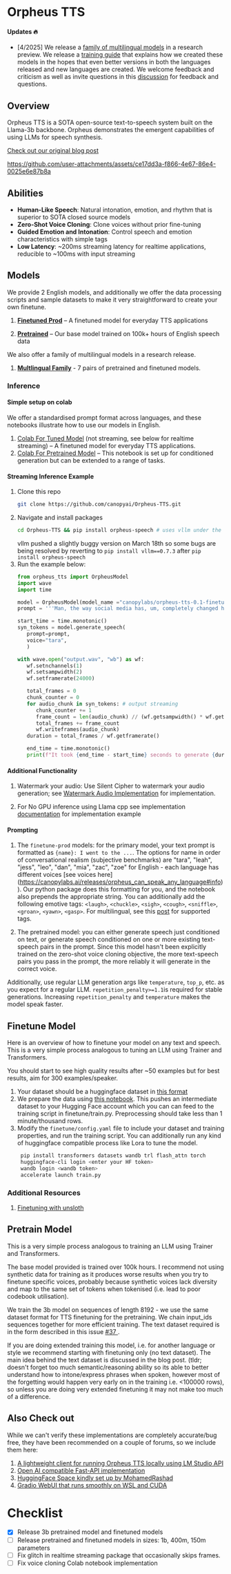 # Orpheus TTS

#### Updates 🔥
- [4/2025] We release a [family of multilingual models](https://huggingface.co/collections/canopylabs/orpheus-multilingual-research-release-67f5894cd16794db163786ba) in a research preview. We release a [training guide](https://canopylabs.ai/releases/orpheus_can_speak_any_language#training) that explains how we created these models in the hopes that even better versions in both the languages released and new languages are created. We welcome feedback and criticism as well as invite questions in this [discussion](https://github.com/canopyai/Orpheus-TTS/discussions/123) for feedback and questions.

## Overview
Orpheus TTS is a SOTA open-source text-to-speech system built on the Llama-3b backbone. Orpheus demonstrates the emergent capabilities of using LLMs for speech synthesis.

[Check out our original blog post](https://canopylabs.ai/model-releases)


https://github.com/user-attachments/assets/ce17dd3a-f866-4e67-86e4-0025e6e87b8a

## Abilities

- **Human-Like Speech**: Natural intonation, emotion, and rhythm that is superior to SOTA closed source models
- **Zero-Shot Voice Cloning**: Clone voices without prior fine-tuning
- **Guided Emotion and Intonation**: Control speech and emotion characteristics with simple tags
- **Low Latency**: ~200ms streaming latency for realtime applications, reducible to ~100ms with input streaming

## Models

We provide 2 English models, and additionally we offer the data processing scripts and sample datasets to make it very straightforward to create your own finetune.

1. [**Finetuned Prod**](https://huggingface.co/canopylabs/orpheus-tts-0.1-finetune-prod) – A finetuned model for everyday TTS applications

2. [**Pretrained**](https://huggingface.co/canopylabs/orpheus-tts-0.1-pretrained) – Our base model trained on 100k+ hours of English speech data

We also offer a family of multilingual models in a research release.

1. [**Multlingual Family**](https://huggingface.co/collections/canopylabs/orpheus-multilingual-research-release-67f5894cd16794db163786ba) - 7 pairs of pretrained and finetuned models.

### Inference

#### Simple setup on colab

We offer a standardised prompt format across languages, and these notebooks illustrate how to use our models in English.

1. [Colab For Tuned Model](https://colab.research.google.com/drive/1KhXT56UePPUHhqitJNUxq63k-pQomz3N?usp=sharing) (not streaming, see below for realtime streaming) – A finetuned model for everyday TTS applications.
2. [Colab For Pretrained Model](https://colab.research.google.com/drive/10v9MIEbZOr_3V8ZcPAIh8MN7q2LjcstS?usp=sharing) – This notebook is set up for conditioned generation but can be extended to a range of tasks.

#### Streaming Inference Example

1. Clone this repo
   ```bash
   git clone https://github.com/canopyai/Orpheus-TTS.git
   ```
2. Navigate and install packages
   ```bash
   cd Orpheus-TTS && pip install orpheus-speech # uses vllm under the hood for fast inference
   ```
   vllm pushed a slightly buggy version on March 18th so some bugs are being resolved by reverting to `pip install vllm==0.7.3` after `pip install orpheus-speech`
4. Run the example below:
   ```python
   from orpheus_tts import OrpheusModel
   import wave
   import time
   
   model = OrpheusModel(model_name ="canopylabs/orpheus-tts-0.1-finetune-prod", max_model_len=2048)
   prompt = '''Man, the way social media has, um, completely changed how we interact is just wild, right? Like, we're all connected 24/7 but somehow people feel more alone than ever. And don't even get me started on how it's messing with kids' self-esteem and mental health and whatnot.'''

   start_time = time.monotonic()
   syn_tokens = model.generate_speech(
      prompt=prompt,
      voice="tara",
      )

   with wave.open("output.wav", "wb") as wf:
      wf.setnchannels(1)
      wf.setsampwidth(2)
      wf.setframerate(24000)

      total_frames = 0
      chunk_counter = 0
      for audio_chunk in syn_tokens: # output streaming
         chunk_counter += 1
         frame_count = len(audio_chunk) // (wf.getsampwidth() * wf.getnchannels())
         total_frames += frame_count
         wf.writeframes(audio_chunk)
      duration = total_frames / wf.getframerate()

      end_time = time.monotonic()
      print(f"It took {end_time - start_time} seconds to generate {duration:.2f} seconds of audio")
   ```
#### Additional Functionality

1. Watermark your audio: Use Silent Cipher to watermark your audio generation; see [Watermark Audio Implementation](additional_inference_options/watermark_audio) for implementation.

2. For No GPU inference using Llama cpp see implementation [documentation](additional_inference_options/no_gpu/README.md) for implementation example


#### Prompting

1. The `finetune-prod` models: for the primary model, your text prompt is formatted as `{name}: I went to the ...`. The options for name in order of conversational realism (subjective benchmarks) are "tara", "leah", "jess", "leo", "dan", "mia", "zac", "zoe" for English - each language has different voices [see voices here] (https://canopylabs.ai/releases/orpheus_can_speak_any_language#info)). Our python package does this formatting for you, and the notebook also prepends the appropriate string. You can additionally add the following emotive tags: `<laugh>`, `<chuckle>`, `<sigh>`, `<cough>`, `<sniffle>`, `<groan>`, `<yawn>`, `<gasp>`. For multilingual, see this [post](https://huggingface.co/collections/canopylabs/orpheus-multilingual-research-release-67f5894cd16794db163786ba) for supported tags.

2. The pretrained model: you can either generate speech just conditioned on text, or generate speech conditioned on one or more existing text-speech pairs in the prompt. Since this model hasn't been explicitly trained on the zero-shot voice cloning objective, the more text-speech pairs you pass in the prompt, the more reliably it will generate in the correct voice.


Additionally, use regular LLM generation args like `temperature`, `top_p`, etc. as you expect for a regular LLM. `repetition_penalty>=1.1`is required for stable generations. Increasing `repetition_penalty` and `temperature` makes the model speak faster.


## Finetune Model

Here is an overview of how to finetune your model on any text and speech.
This is a very simple process analogous to tuning an LLM using Trainer and Transformers.

You should start to see high quality results after ~50 examples but for best results, aim for 300 examples/speaker.

1. Your dataset should be a huggingface dataset in [this format](https://huggingface.co/datasets/canopylabs/zac-sample-dataset)
2. We prepare the data using [this notebook](https://colab.research.google.com/drive/1wg_CPCA-MzsWtsujwy-1Ovhv-tn8Q1nD?usp=sharing). This pushes an intermediate dataset to your Hugging Face account which you can can feed to the training script in finetune/train.py. Preprocessing should take less than 1 minute/thousand rows.
3. Modify the `finetune/config.yaml` file to include your dataset and training properties, and run the training script. You can additionally run any kind of huggingface compatible process like Lora to tune the model.
   ```bash
    pip install transformers datasets wandb trl flash_attn torch
    huggingface-cli login <enter your HF token>
    wandb login <wandb token>
    accelerate launch train.py
   ```
### Additional Resources
1. [Finetuning with unsloth](https://colab.research.google.com/github/unslothai/notebooks/blob/main/nb/Orpheus_(3B)-TTS.ipynb)
   
## Pretrain Model

This is a very simple process analogous to training an LLM using Trainer and Transformers.

The base model provided is trained over 100k hours. I recommend not using synthetic data for training as it produces worse results when you try to finetune specific voices, probably because synthetic voices lack diversity and map to the same set of tokens when tokenised (i.e. lead to poor codebook utilisation).

We train the 3b model on sequences of length 8192 - we use the same dataset format for TTS finetuning for the <TTS-dataset> pretraining. We chain input_ids sequences together for more efficient training. The text dataset required is in the form described in this issue [#37 ](https://github.com/canopyai/Orpheus-TTS/issues/37). 

If you are doing extended training this model, i.e. for another language or style we recommend starting with finetuning only (no text dataset). The main idea behind the text dataset is discussed in the blog post. (tldr; doesn't forget too much semantic/reasoning ability so its able to better understand how to intone/express phrases when spoken, however most of the forgetting would happen very early on in the training i.e. <100000 rows), so unless you are doing very extended finetuning it may not make too much of a difference.

## Also Check out

While we can't verify these implementations are completely accurate/bug free, they have been recommended on a couple of forums, so we include them here:

1. [A lightweight client for running Orpheus TTS locally using LM Studio API](https://github.com/isaiahbjork/orpheus-tts-local)
2. [Open AI compatible Fast-API implementation](https://github.com/Lex-au/Orpheus-FastAPI)
3. [HuggingFace Space kindly set up by MohamedRashad](https://huggingface.co/spaces/MohamedRashad/Orpheus-TTS)
4. [Gradio WebUI that runs smoothly on WSL and CUDA](https://github.com/Saganaki22/OrpheusTTS-WebUI)


# Checklist

- [x] Release 3b pretrained model and finetuned models
- [ ] Release pretrained and finetuned models in sizes: 1b, 400m, 150m parameters
- [ ] Fix glitch in realtime streaming package that occasionally skips frames.
- [ ] Fix voice cloning Colab notebook implementation
